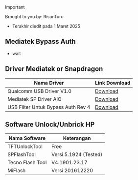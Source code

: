 > [!IMPORTANT]
> Brought to you by: RisunTuru
> - Terakhir diedit pada 1 Maret 2025

## Mediatek Bypass Auth
- wait  

## Driver Mediatek or Snapdragon
| Nama Driver | Link Download |
|------------|--------------|
| Qualcomm USB Driver V1.0 | [Download](https://github.com/risunCode/SP_Aftersales_tool/releases/download/Qualcomm_samsung_USB_Driver/Qualcomm_USB_Driver_V1.0.exe) |
| Mediatek SP Driver AIO | [Download](https://github.com/risunCode/SP_Aftersales_tool/releases/download/Mediatek_Drivers/Mediatek.SP.Driver.v5.1632.Setup.exe) |
| USB Filter Untuk Bypass Auth Rev 4 | [Download](https://github.com/risunCode/SP_Aftersales_tool/releases/download/Mediatek_Drivers/libusb-win32-devel-filter-1.2.6.0.exe) |

## Software Unlock/Unbrick HP
| Nama Software | Keterangan |
|--------------|------------|
| TFTUnlockTool | Free |
| SPFlashTool | Versi 5.1924 (Tested) |
| Tecno Flash Tool | V4.1901.23.17 |
| MiFlash | Versi 201612220 |
